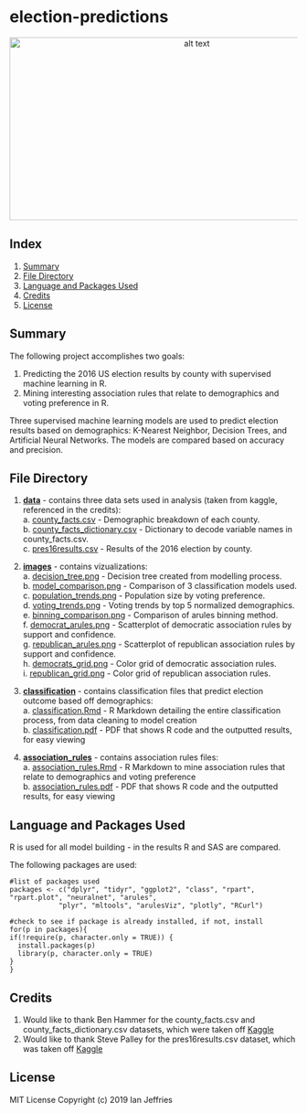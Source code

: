 # election-predictions

<p align="center">
<img src="https://github.com/ianjeffries/election-predictions/blob/master/images/voting_trends.png" alt="alt text" width="640" height="320">
</p>

## Index 
1. [Summary](https://github.com/ianjeffries/election-predictions#summary)
2. [File Directory](https://github.com/ianjeffries/election-predictions#file-directory)
3. [Language and Packages Used](https://github.com/ianjeffries/election-predictions#language-and-packages-used)
4. [Credits](https://github.com/ianjeffries/election-predictions#credits)
5. [License](https://github.com/ianjeffries/election-predictions#license)

## Summary 
The following project accomplishes two goals:  

  1. Predicting the 2016 US election results by county with supervised machine learning in R.
  2. Mining interesting association rules that relate to demographics and voting preference in R. 
  
Three supervised machine learning models are used to predict election results based on demographics: K-Nearest Neighbor, Decision Trees, and Artificial Neural Networks. The models are compared based on accuracy and precision. 

## File Directory

1. [**data**](https://github.com/ianjeffries/election-predictions/tree/master/data) - contains three data sets used in analysis (taken from kaggle, referenced in the credits):  
  a. [county_facts.csv](https://github.com/ianjeffries/election-predictions/blob/master/data/county_facts.csv) - Demographic breakdown of each county.  
  b. [county_facts_dictionary.csv](https://github.com/ianjeffries/election-predictions/blob/master/data/county_facts_dictionary.csv) - Dictionary to decode variable names in county_facts.csv.  
  c. [pres16results.csv](https://github.com/ianjeffries/election-predictions/blob/master/data/pres16results.csv) - Results of the 2016 election by county.
     
2. [**images**](https://github.com/ianjeffries/election-predictions/tree/master/images) - contains vizualizations:  
  a. [decision_tree.png](https://github.com/ianjeffries/election-predictions/blob/master/images/decision_tree.png) - Decision tree created from modelling process.  
  b. [model_comparison.png](https://github.com/ianjeffries/election-predictions/blob/master/images/model_comparison.png) - Comparison of 3 classification models used.  
  c. [population_trends.png](https://github.com/ianjeffries/election-predictions/blob/master/images/population_trends.png) - Population size by voting preference.  
  d. [voting_trends.png](https://github.com/ianjeffries/election-predictions/blob/master/images/voting_trends.png) - Voting trends by top 5 normalized demographics.  
  e. [binning_comparison.png](https://github.com/ianjeffries/election-predictions/blob/master/images/binning_comparison.png) - Comparison of arules binning method.  
  f. [democrat_arules.png](https://github.com/ianjeffries/election-predictions/blob/master/images/democrat_arules.png) - Scatterplot of democratic association rules by support and confidence.  
  g. [republican_arules.png](https://github.com/ianjeffries/election-predictions/blob/master/images/republican_arules.png) - Scatterplot of republican association rules by support and confidence.  
  h. [democrats_grid.png](https://github.com/ianjeffries/election-predictions/blob/master/images/democrat_grid.png) - Color grid of democratic association rules.  
  i. [republican_grid.png](https://github.com/ianjeffries/election-predictions/blob/master/images/republican_grid.png) - Color grid of republican association rules. 
  
3. [**classification**](https://github.com/ianjeffries/election-predictions/tree/master/classification) - contains classification files that predict election outcome based off demographics:  
  a. [classification.Rmd](https://github.com/ianjeffries/election-predictions/blob/master/classification/classification.Rmd) - R Markdown detailing the entire classification process, from data cleaning to model creation  
  b. [classification.pdf](https://github.com/ianjeffries/election-predictions/blob/master/classification/classification.pdf) - PDF that shows R code and the outputted results, for easy viewing
  
4. [**association_rules**](https://github.com/ianjeffries/election-predictions/tree/master/association_rules) - contains association rules files:  
  a. [association_rules.Rmd](https://github.com/ianjeffries/election-predictions/blob/master/association_rules/association_rules.Rmd) - R Markdown to mine association rules that relate to demographics and voting preference  
  b. [association_rules.pdf](https://github.com/ianjeffries/election-predictions/blob/master/association_rules/association_rules.pdf) - PDF that shows R code and the outputted results, for easy viewing

## Language and Packages Used

R is used for all model building - in the results R and SAS are compared.  

The following packages are used:
  
  ```
#list of packages used
packages <- c("dplyr", "tidyr", "ggplot2", "class", "rpart", "rpart.plot", "neuralnet", "arules",
              "plyr", "mltools", "arulesViz", "plotly", "RCurl")

#check to see if package is already installed, if not, install
for(p in packages){
  if(!require(p, character.only = TRUE)) {
    install.packages(p)
    library(p, character.only = TRUE)
  } 
}
```

## Credits

1. Would like to thank Ben Hammer for the county_facts.csv and county_facts_dictionary.csv datasets, which were taken off [Kaggle](https://www.kaggle.com/benhamner/2016-us-election/home)
2. Would like to thank Steve Palley for the pres16results.csv dataset, which was taken off [Kaggle](https://www.kaggle.com/stevepalley/2016uspresidentialvotebycounty/home)

## License 

MIT License
Copyright (c) 2019 Ian Jeffries
  
